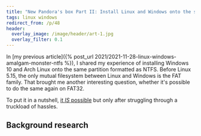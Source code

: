 ```yaml
---
title: "New Pandora's box Part II: Install Linux and Windows onto the same FAT32 partition"
tags: linux windows
redirect_from: /p/48
header:
  overlay_image: /image/header/art-1.jpg
  overlay_filter: 0.1
---
```


In [my previous article]({% post_url 2021/2021-11-28-linux-windows-amalgam-monster-ntfs %}), I shared my experience of installing Windows 10 and Arch Linux onto the same partition formatted as NTFS. Before Linux 5.15, the only mutual filesystem between Linux and Windows is the FAT family. That brought me another interesting question, whether it's possible to do the same again on FAT32.

To put it in a nutshell, [it *IS* possible][reddit] but only after struggling through a truckload of hassles.

## Background research


  [reddit]: https://www.reddit.com/r/archlinux/comments/r0k4ye/arch_windows_xp_on_the_same_fat32_partition/
  [a]: https://bbs.archlinux.org/viewtopic.php?id=173748
  [b]: https://superuser.com/posts/comments/2349156